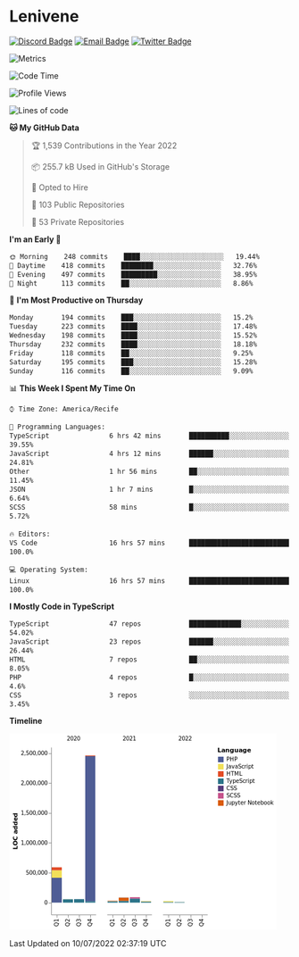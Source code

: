 # Lenivene

[![Discord Badge](https://img.shields.io/badge/-Lenivene%230715-black?style=flat-square&logo=Discord&logoColor=white)](http://discord.com/)
[![Email Badge](https://img.shields.io/badge/-lenivene@msn.com-black?style=flat-square&logo=Gmail&logoColor=white&link=mailto:lenivene@msn.com)](mailto:lenivene@msn.com)
[![Twitter Badge](https://img.shields.io/badge/-@enevinel-black?style=flat-square&logo=twitter&logoColor=white&link=https://twitter.com/enevinel)](https://twitter.com/enevinel)

<!-- https://github-readme-stats.vercel.app/api?username=lenivene&show_icons=true -->

<img src="https://metrics.lecoq.io/lenivene?template=classic&config.timezone=America%2FRecife" alt="Metrics" />

<!--START_SECTION:waka-->
![Code Time](http://img.shields.io/badge/Code%20Time-0%20secs-blue)

![Profile Views](http://img.shields.io/badge/Profile%20Views-2-blue)

![Lines of code](https://img.shields.io/badge/From%20Hello%20World%20I%27ve%20Written-3%20Million%20lines%20of%20code-blue)

**🐱 My GitHub Data** 

> 🏆 1,539 Contributions in the Year 2022
 > 
> 📦 255.7 kB Used in GitHub's Storage 
 > 
> 💼 Opted to Hire
 > 
> 📜 103 Public Repositories 
 > 
> 🔑 53 Private Repositories  
 > 
**I'm an Early 🐤** 

```text
🌞 Morning    248 commits    ████░░░░░░░░░░░░░░░░░░░░░   19.44% 
🌆 Daytime    418 commits    ████████░░░░░░░░░░░░░░░░░   32.76% 
🌃 Evening    497 commits    █████████░░░░░░░░░░░░░░░░   38.95% 
🌙 Night      113 commits    ██░░░░░░░░░░░░░░░░░░░░░░░   8.86%

```
📅 **I'm Most Productive on Thursday** 

```text
Monday       194 commits    ███░░░░░░░░░░░░░░░░░░░░░░   15.2% 
Tuesday      223 commits    ████░░░░░░░░░░░░░░░░░░░░░   17.48% 
Wednesday    198 commits    ████░░░░░░░░░░░░░░░░░░░░░   15.52% 
Thursday     232 commits    ████░░░░░░░░░░░░░░░░░░░░░   18.18% 
Friday       118 commits    ██░░░░░░░░░░░░░░░░░░░░░░░   9.25% 
Saturday     195 commits    ███░░░░░░░░░░░░░░░░░░░░░░   15.28% 
Sunday       116 commits    ██░░░░░░░░░░░░░░░░░░░░░░░   9.09%

```


📊 **This Week I Spent My Time On** 

```text
⌚︎ Time Zone: America/Recife

💬 Programming Languages: 
TypeScript               6 hrs 42 mins       ██████████░░░░░░░░░░░░░░░   39.55% 
JavaScript               4 hrs 12 mins       ██████░░░░░░░░░░░░░░░░░░░   24.81% 
Other                    1 hr 56 mins        ██░░░░░░░░░░░░░░░░░░░░░░░   11.45% 
JSON                     1 hr 7 mins         █░░░░░░░░░░░░░░░░░░░░░░░░   6.64% 
SCSS                     58 mins             █░░░░░░░░░░░░░░░░░░░░░░░░   5.72%

🔥 Editors: 
VS Code                  16 hrs 57 mins      █████████████████████████   100.0%

💻 Operating System: 
Linux                    16 hrs 57 mins      █████████████████████████   100.0%

```

**I Mostly Code in TypeScript** 

```text
TypeScript               47 repos            █████████████░░░░░░░░░░░░   54.02% 
JavaScript               23 repos            ██████░░░░░░░░░░░░░░░░░░░   26.44% 
HTML                     7 repos             ██░░░░░░░░░░░░░░░░░░░░░░░   8.05% 
PHP                      4 repos             █░░░░░░░░░░░░░░░░░░░░░░░░   4.6% 
CSS                      3 repos             ░░░░░░░░░░░░░░░░░░░░░░░░░   3.45%

```


**Timeline**

![Chart not found](https://raw.githubusercontent.com/lenivene/lenivene/master/charts/bar_graph.png) 


 Last Updated on 10/07/2022 02:37:19 UTC
<!--END_SECTION:waka-->